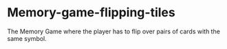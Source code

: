 # Memory-game-flipping-tiles
The Memory Game where the player has to flip over pairs of cards with the same symbol.
